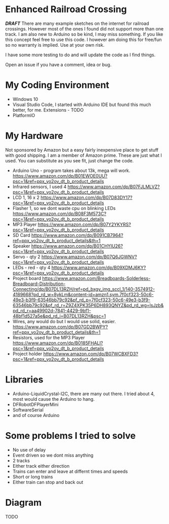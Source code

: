 # Enhanced Railroad Crossing #
***DRAFT***
There are many example sketches on the internet for railroad crossings. However most of the ones I found did not support more than one track. I am also new to Arduino so be kind, I may miss something. If you like this concept feel free to use this code. I however am doing this for free/fun so no warranty is implied. Use at your own risk.

I have some more testing to do and will update the code as I find things.

Open an issue if you have a comment, idea or bug.

# My Coding Environment #
- Windows 10
- Visual Studio Code, I started with Arduino IDE but found this much better, for me.
    Extensions - TODO
- PlatformIO

# My Hardware #
Not sponsored by Amazon but a easy fairly inexpensive place to get stuff with good shipping. I am a member of Amazon prime.
These are just what I used. You can substitute as you see fit, just change the code.
- Arduino Uno - program takes about 13k, mega will work.
    https://www.amazon.com/dp/B01EWOE0UU?psc=1&ref=ppx_yo2ov_dt_b_product_details
- Infrared sensors, I used 4
    https://www.amazon.com/dp/B07FJLMLVZ?psc=1&ref=ppx_yo2ov_dt_b_product_details
- LCD 1, 16 x 2
    https://www.amazon.com/dp/B07D83DY17?psc=1&ref=ppx_yo2ov_dt_b_product_details
- Flasher 1, so we dont waste cpu on blinking LEDs
    https://www.amazon.com/dp/B08F3M573C?psc=1&ref=ppx_yo2ov_dt_b_product_details
- MP3 Player
    https://www.amazon.com/dp/B07Y2YKYRS?psc=1&ref=ppx_yo2ov_dt_b_product_details
- SD Card
    https://www.amazon.com/dp/B091CB7964?ref=ppx_yo2ov_dt_b_product_details&th=1
- Speaker
    https://www.amazon.com/dp/B01CHYIU26?psc=1&ref=ppx_yo2ov_dt_b_product_details
- Servo - qty 2
    https://www.amazon.com/dp/B07Q6JGWNV?psc=1&ref=ppx_yo2ov_dt_b_product_details
- LEDs - red - qty 4
    https://www.amazon.com/dp/B09XDMJ6KY?psc=1&ref=ppx_yo2ov_dt_b_product_details
- Project board
    https://www.amazon.com/Breadboards-Solderless-Breadboard-Distribution-Connecting/dp/B07DL13RZH/ref=pd_bxgy_img_sccl_1/140-3574912-4189668?pd_rd_w=8ykLm&content-id=amzn1.sym.7f0cf323-50c6-49e3-b3f9-63546bb79c92&pf_rd_p=7f0cf323-50c6-49e3-b3f9-63546bb79c92&pf_rd_r=Z9Z4XPK35P6DH893QNYZ&pd_rd_wg=lsJzb&pd_rd_r=aa49902d-7841-4429-9bf1-48bf1d527a5e&pd_rd_i=B07DL13RZH&psc=1
- Wires, any would do but I would use solid, easier.
    https://www.amazon.com/dp/B07GD2BWPY?ref=ppx_yo2ov_dt_b_product_details&th=1
- Resistors, used for the MP3 Player
    https://www.amazon.com/dp/B0185FHALI?psc=1&ref=ppx_yo2ov_dt_b_product_details
- Project holder
    https://www.amazon.com/dp/B07WCBXFD3?psc=1&ref=ppx_yo2ov_dt_b_product_details

# Libraries #
- Arduino-LiquidCrystal-I2C, there are many out there. I tried about 4, most would cause the Arduino to hang.
- DFRobotDFPlayerMini
- SoftwareSerial
- and of course Arduino

# Some problems I tried to solve #
- No use of delay
- Event driven so we dont miss anything
- 2 tracks
- Either track either direction
- Trains can enter and leave at differnt times and speeds
- Short or long trains
- Either train can stop and back out

# Diagram #
TODO

